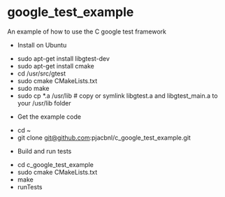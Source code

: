 # google_test_example
An example of how to use the C google test framework

* Install on Ubuntu

- sudo apt-get install libgtest-dev
- sudo apt-get install cmake
- cd /usr/src/gtest
- sudo cmake CMakeLists.txt
- sudo make
- sudo cp *.a /usr/lib # copy or symlink libgtest.a and libgtest_main.a to your /usr/lib folder

* Get the example code
- cd  ~
- git clone git@github.com:pjacbnl/c_google_test_example.git

* Build and run tests
- cd c_google_test_example
- sudo cmake CMakeLists.txt
- make
- runTests
